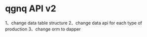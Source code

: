 # qgnq API v2

1、change data table structure
2、change data api for each type of production
3、change orm to dapper
